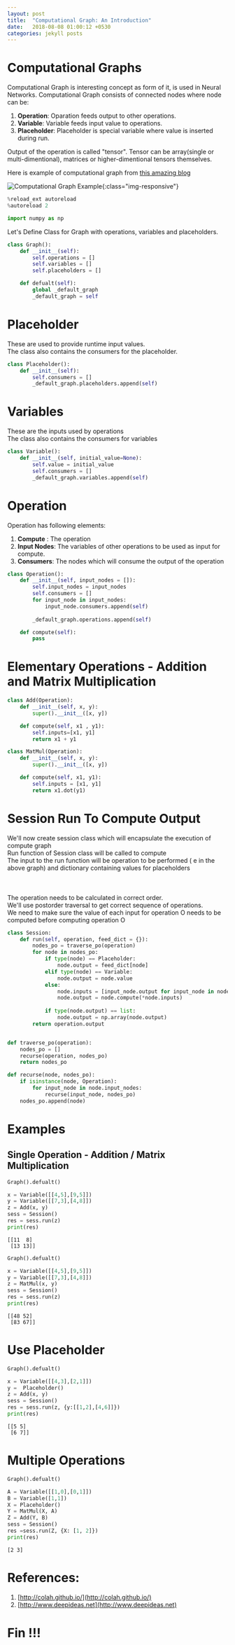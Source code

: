 ```yaml
---
layout: post
title:  "Computational Graph: An Introduction"
date:   2018-08-08 01:00:12 +0530
categories: jekyll posts
---
```


# Computational Graphs

Computational Graph is interesting concept as form of it, is used in Neural Networks. Computational Graph consists of connected nodes where node can be:

   1) __Operation__: Oparation feeds output to other operations.<br>
   2) __Variable__: Variable feeds input value to operations.<br>
   3) __Placeholder__: Placeholder is special variable where value is inserted during run.<br>


Output of the operation is called "tensor". Tensor can be array(single or multi-dimentional), matrices or higher-dimentional tensors themselves.

Here is example of computational graph from [this amazing blog](http://colah.github.io/)

![Computational Graph Example]({{site.url}}/assets/tree-def.png){:class="img-responsive"}


```python
%reload_ext autoreload
%autoreload 2
```


```python
import numpy as np
```

Let's Define Class for Graph with operations, variables and placeholders.


```python
class Graph():
    def __init__(self):
        self.operations = []
        self.variables = []
        self.placeholders = []

    def defualt(self):
        global _default_graph
        _default_graph = self
```

# Placeholder

These are used to provide runtime input values.<br>
The class also contains the consumers for the placeholder.<br>


```python
class Placeholder():
    def __init__(self):
        self.consumers = []
        _default_graph.placeholders.append(self)
```

# Variables

These are the inputs used by operations<br>
The class also contains the consumers for variables <br>


```python
class Variable():
    def __init__(self, initial_value=None):
        self.value = initial_value
        self.consumers = []
        _default_graph.variables.append(self)
```

# Operation

Operation has following elements:

   1. __Compute__ : The operation
   2. __Input Nodes__: The variables of other operations to be used as input for compute.
   3. __Consumers__: The nodes which will consume the output of the operation


```python
class Operation():
    def __init__(self, input_nodes = []):
        self.input_nodes = input_nodes
        self.consumers = []
        for input_node in input_nodes:
            input_node.consumers.append(self)
    
        _default_graph.operations.append(self)

    def compute(self):
        pass
```

# Elementary Operations - Addition and Matrix Multiplication


```python
class Add(Operation):
    def __init__(self, x, y):
        super().__init__([x, y])

    def compute(self, x1 , y1):
        self.inputs=[x1, y1]
        return x1 + y1
```


```python
class MatMul(Operation):
    def __init__(self, x, y):
        super().__init__([x, y])

    def compute(self, x1, y1):
        self.inputs = [x1, y1]
        return x1.dot(y1)
```

# Session Run To Compute Output

We'll now create session class which will encapsulate the execution of compute graph<br>
Run function of Session class will be called to compute<br>
The input to the run function will be operation to be performed ( e in the above graph) and dictionary containing values for placeholders <br>
<br>
<br>
<br>
The operation needs to be calculated in correct order.<br>
We'll use postorder traversal to get correct sequence of operations.<br>
We need to make sure the value of each input for operation O needs to be computed before computing operation O<br>


```python
class Session:
    def run(self, operation, feed_dict = {}):
        nodes_po = traverse_po(operation)
        for node in nodes_po:
            if type(node) == Placeholder:
                node.output = feed_dict[node]
            elif type(node) == Variable:
                node.output = node.value
            else: 
                node.inputs = [input_node.output for input_node in node.input_nodes]
                node.output = node.compute(*node.inputs)
                
            if type(node.output) == list:
                node.output = np.array(node.output)
        return operation.output


def traverse_po(operation):
    nodes_po = []
    recurse(operation, nodes_po)
    return nodes_po

def recurse(node, nodes_po):
    if isinstance(node, Operation):
        for input_node in node.input_nodes:
            recurse(input_node, nodes_po)
    nodes_po.append(node)
```

# Examples

## Single Operation - Addition / Matrix Multiplication


```python
Graph().defualt()

x = Variable([[4,5],[9,5]])
y = Variable([[7,3],[4,8]])
z = Add(x, y)
sess = Session()
res = sess.run(z)
print(res)
```

    [[11  8]
     [13 13]]



```python
Graph().defualt()

x = Variable([[4,5],[9,5]])
y = Variable([[7,3],[4,8]])
z = MatMul(x, y)
sess = Session()
res = sess.run(z)
print(res)
```

    [[48 52]
     [83 67]]


# Use Placeholder


```python
Graph().defualt()

x = Variable([[4,3],[2,1]])
y =  Placeholder()
z = Add(x, y)
sess = Session()
res = sess.run(z, {y:[[1,2],[4,6]]})
print(res)
```

    [[5 5]
     [6 7]]


# Multiple Operations


```python
Graph().defualt()

A = Variable([[1,0],[0,1]])
B = Variable([1,1])
X = Placeholder()
Y = MatMul(X, A)
Z = Add(Y, B)
sess = Session()
res =sess.run(Z, {X: [1, 2]})
print(res)
```

    [2 3]


# References:
1. [http://colah.github.io/](http://colah.github.io/)
2. [http://www.deepideas.net](http://www.deepideas.net)


# Fin !!!
